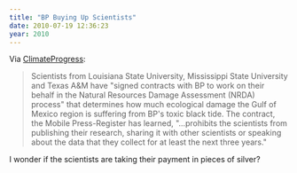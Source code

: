 ```yaml
---
title: "BP Buying Up Scientists"
date: 2010-07-19 12:36:23
year: 2010
---
```

Via <a href="http://climateprogress.org/2010/07/18/bp-launches-effort-to-control-scientific-research-of-oil-disaster/">ClimateProgress</a>:
<blockquote>Scientists from Louisiana State University,  Mississippi State  University and Texas A&amp;M have "signed contracts  with BP to work on  their behalf in the Natural  Resources  Damage Assessment (NRDA) process" that determines how  much  ecological damage the Gulf of Mexico region is suffering from BP's  toxic  black tide. The contract, the Mobile Press-Register has learned,  "…prohibits   the scientists from publishing their research, sharing it with   other scientists or speaking about the data that they collect for at   least the next three years."</blockquote>
I wonder if the scientists are taking their payment in pieces of silver?
